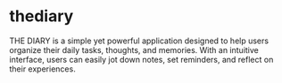 # thediary
THE DIARY is a simple yet powerful application designed to help users organize their daily tasks, thoughts, and memories. With an intuitive interface, users can easily jot down notes, set reminders, and reflect on their experiences.
